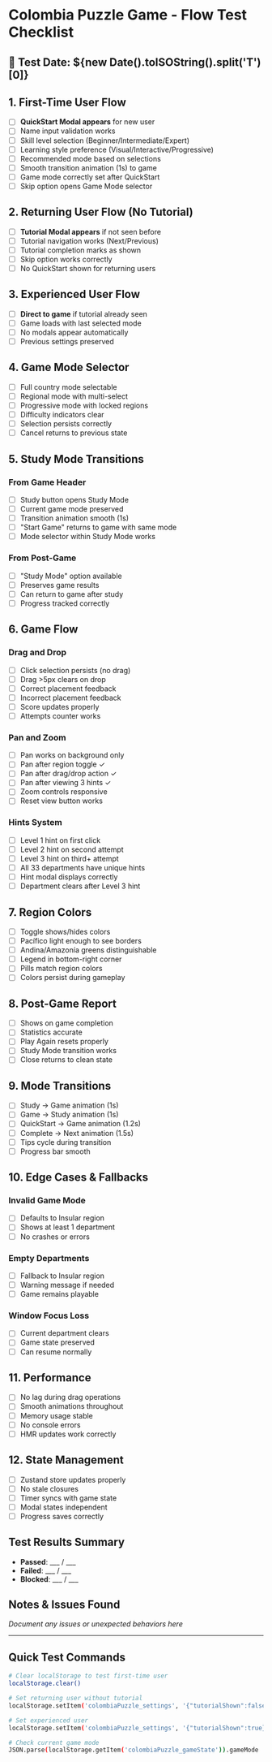 # Colombia Puzzle Game - Flow Test Checklist

## 🎯 Test Date: ${new Date().toISOString().split('T')[0]}

## 1. First-Time User Flow
- [ ] **QuickStart Modal appears** for new user
- [ ] Name input validation works
- [ ] Skill level selection (Beginner/Intermediate/Expert)
- [ ] Learning style preference (Visual/Interactive/Progressive)
- [ ] Recommended mode based on selections
- [ ] Smooth transition animation (1s) to game
- [ ] Game mode correctly set after QuickStart
- [ ] Skip option opens Game Mode selector

## 2. Returning User Flow (No Tutorial)
- [ ] **Tutorial Modal appears** if not seen before
- [ ] Tutorial navigation works (Next/Previous)
- [ ] Tutorial completion marks as shown
- [ ] Skip option works correctly
- [ ] No QuickStart shown for returning users

## 3. Experienced User Flow
- [ ] **Direct to game** if tutorial already seen
- [ ] Game loads with last selected mode
- [ ] No modals appear automatically
- [ ] Previous settings preserved

## 4. Game Mode Selector
- [ ] Full country mode selectable
- [ ] Regional mode with multi-select
- [ ] Progressive mode with locked regions
- [ ] Difficulty indicators clear
- [ ] Selection persists correctly
- [ ] Cancel returns to previous state

## 5. Study Mode Transitions
### From Game Header
- [ ] Study button opens Study Mode
- [ ] Current game mode preserved
- [ ] Transition animation smooth (1s)
- [ ] "Start Game" returns to game with same mode
- [ ] Mode selector within Study Mode works

### From Post-Game
- [ ] "Study Mode" option available
- [ ] Preserves game results
- [ ] Can return to game after study
- [ ] Progress tracked correctly

## 6. Game Flow
### Drag and Drop
- [ ] Click selection persists (no drag)
- [ ] Drag >5px clears on drop
- [ ] Correct placement feedback
- [ ] Incorrect placement feedback
- [ ] Score updates properly
- [ ] Attempts counter works

### Pan and Zoom
- [ ] Pan works on background only
- [ ] Pan after region toggle ✓
- [ ] Pan after drag/drop action ✓
- [ ] Pan after viewing 3 hints ✓
- [ ] Zoom controls responsive
- [ ] Reset view button works

### Hints System
- [ ] Level 1 hint on first click
- [ ] Level 2 hint on second attempt
- [ ] Level 3 hint on third+ attempt
- [ ] All 33 departments have unique hints
- [ ] Hint modal displays correctly
- [ ] Department clears after Level 3 hint

## 7. Region Colors
- [ ] Toggle shows/hides colors
- [ ] Pacífico light enough to see borders
- [ ] Andina/Amazonía greens distinguishable
- [ ] Legend in bottom-right corner
- [ ] Pills match region colors
- [ ] Colors persist during gameplay

## 8. Post-Game Report
- [ ] Shows on game completion
- [ ] Statistics accurate
- [ ] Play Again resets properly
- [ ] Study Mode transition works
- [ ] Close returns to clean state

## 9. Mode Transitions
- [ ] Study → Game animation (1s)
- [ ] Game → Study animation (1s)
- [ ] QuickStart → Game animation (1.2s)
- [ ] Complete → Next animation (1.5s)
- [ ] Tips cycle during transition
- [ ] Progress bar smooth

## 10. Edge Cases & Fallbacks
### Invalid Game Mode
- [ ] Defaults to Insular region
- [ ] Shows at least 1 department
- [ ] No crashes or errors

### Empty Departments
- [ ] Fallback to Insular region
- [ ] Warning message if needed
- [ ] Game remains playable

### Window Focus Loss
- [ ] Current department clears
- [ ] Game state preserved
- [ ] Can resume normally

## 11. Performance
- [ ] No lag during drag operations
- [ ] Smooth animations throughout
- [ ] Memory usage stable
- [ ] No console errors
- [ ] HMR updates work correctly

## 12. State Management
- [ ] Zustand store updates properly
- [ ] No stale closures
- [ ] Timer syncs with game state
- [ ] Modal states independent
- [ ] Progress saves correctly

## Test Results Summary
- **Passed**: ___ / ___
- **Failed**: ___ / ___
- **Blocked**: ___ / ___

## Notes & Issues Found
_Document any issues or unexpected behaviors here_

---

## Quick Test Commands
```bash
# Clear localStorage to test first-time user
localStorage.clear()

# Set returning user without tutorial
localStorage.setItem('colombiaPuzzle_settings', '{"tutorialShown":false}')

# Set experienced user
localStorage.setItem('colombiaPuzzle_settings', '{"tutorialShown":true}')

# Check current game mode
JSON.parse(localStorage.getItem('colombiaPuzzle_gameState')).gameMode
```